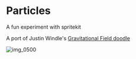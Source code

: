 # Particles
A fun experiment with spritekit

A port of Justin Windle's [Gravitational Field doodle](http://codedoodl.es/_/soulwire/gravitational-field/)

![img_0500](https://cloud.githubusercontent.com/assets/932822/11450452/dabf6de6-95a8-11e5-9729-b2a7c3bdd2d0.jpg)
